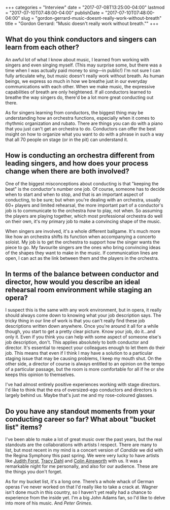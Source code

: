 +++
categories = "Interview"
date = "2017-07-08T13:25:00-04:00"
lastmod = "2017-07-10T07:48:00-04:00"
publishDate = "2017-07-10T07:48:00-04:00"
slug = "gordon-gerrard-music-doesnt-really-work-without-breath"
title = "Gordon Gerrard: &quot;Music doesn&#039;t really work without breath.&quot;"
+++

## What do you think conductors and singers can learn from each other?

An awful lot of what I know about music, I learned from working with singers and even singing myself. (This may surprise some, but there was a time when I was actually paid money to sing—in public!) I'm not sure I can fully articulate why, but music doesn't really work without breath. As human beings, we express so much in how we breathe just in our everyday communications with each other. When we make music, the expressive capabilities of breath are only heightened. If all conductors learned to breathe the way singers do, there'd be a lot more great conducting out there.

As for singers learning from conductors, the biggest thing may be understanding how an orchestra functions, especially when it comes to rhythmic organization and rubato. There are things you can do with a piano that you just can't get an orchestra to do. Conductors can offer the best insight on how to organize what you want to do with a phrase in such a way that all 70 people on stage (or in the pit) can understand it.

## How is conducting an orchestra different from leading singers, and how does your process change when there are both involved?

One of the biggest misconceptions about conducting is that "keeping the beat" is the conductor's number one job. Of course, someone has to decide when to start and when to stop, and that is an important aspect of conducting, to be sure; but when you're dealing with an orchestra, usually 60+ players and limited rehearsal, the more important part of a conductor's job is to communicate to the orchestra *how* to play, not when. So assuming the players are playing together, which most professional orchestra do well on their own, it's my primary job to make a convincing shape of the music.

When singers are involved, it's a whole different ballgame. It's much more like how an orchestra shifts its function when accompanying a concerto soloist. My job is to get the orchestra to support how the singer wants the piece to go. My favourite singers are the ones who bring convincing ideas of the shapes they want to make in the music. If communication lines are open, I can act as the link between them and the players in the orchestra. 

## In terms of the balance between conductor and director, how would you describe an ideal rehearsal room environment while staging an opera?

I suspect this is the same with any work environment, but in opera, it really should always come down to knowing what your job description says. The tricky thing in our line of work is that you can't really find these job descriptions written down anywhere. Once you're around it all for a while though, you start to get a pretty clear picture. Know your job, do it…and only it. Even if you think you can help with some aspect of someone else's job description, don't. This applies absolutely to both conductor and director. It's essential to respect your colleagues enough to let them do their job. This means that even if I think I may have a solution to a particular staging issue that may be causing problems, I keep my mouth shut. On the other side, a director of course is always entitled to an opinion on the tempo of a particular passage, but the room is more comfortable for all if he or she keeps this opinion to themselves.

I've had almost entirely positive experiences working with stage directors. I'd like to think that the era of oversized-ego conductors and directors is largely behind us. Maybe that's just me and my rose-coloured glasses.

## Do you have any standout moments from your conducting career so far? What about "bucket list" items?

I've been able to make a lot of great music over the past years, but the real standouts are the collaborations with artists I respect. There are many to list, but most recent in my mind is a concert version of *Candide* we did with the Regina Symphony this past spring. We were very lucky to have artists like [Judith Forst](/scene/people/judith-forst/), [Tracy Dahl](/scene/people/tracy-dahl/) and [Colin Ainsworth](/scene/people/colin-ainsworth/) with us. It was a remarkable night for me personally, and also for our audience. These are the things you don't forget.

As for my bucket list, it's a long one. There’s a whole whack of German operas I've never worked on that I'd really like to take a crack at. Wagner isn't done much in this country, so I haven't yet really had a chance to experience from the inside yet. I'm a big John Adams fan, so I'd like to delve into more of his music. And *Peter Grimes*. 
